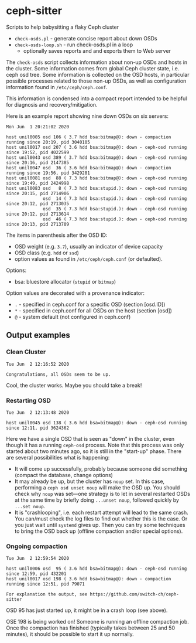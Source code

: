 # ceph-sitter

Scripts to help babysitting a flaky Ceph cluster

- `check-osds.pl` - generate concise report about down OSDs
- `check-osds-loop.sh` - run check-osds.pl in a loop
  - optionally saves reports and and exports them to Web server

The `check-osds` script collects information about non-up OSDs and
hosts in the cluster.  Some information comes from global Ceph cluster
state, i.e. ceph osd tree.  Some information is collected on the OSD
hosts, in particular possible processes related to those non-up OSDs,
as well as configuration information found in `/etc/ceph/ceph.conf`.

This information is condensed into a compact report intended to be helpful
for diagnosis and recovery/mitigation.

Here is an example report showing nine down OSDs on six servers:

```
Mon Jun  1 20:21:02 2020

host unil0005 osd 106 ( 3.7 hdd bsa:bitmap@): down - compaction running since 20:19, pid 3040105
host unil0017 osd 207 ( 3.6 hdd bsa:bitmap@): down - ceph-osd running since 19:52, pid 4022599
host unil0043 osd 389 ( 3.7 hdd bsa:bitmap@): down - ceph-osd running since 20:16, pid 2147385
host unil0047 osd  36 ( 3.6 hdd bsa:bitmap@): down - compaction running since 19:56, pid 3429281
host unil0081 osd  88 ( 7.3 hdd bsa:bitmap@): down - ceph-osd running since 19:49, pid 2424998
host unil0083 osd   8 ( 7.3 hdd bsa:stupid.): down - ceph-osd running since 20:15, pid 2714906
              osd  14 ( 7.3 hdd bsa:stupid.): down - ceph-osd running since 20:12, pid 2713035
              osd  35 ( 7.3 hdd bsa:stupid.): down - ceph-osd running since 20:12, pid 2713614
              osd  46 ( 7.3 hdd bsa:stupid.): down - ceph-osd running since 20:13, pid 2713709
```

The items in parenthesis after the OSD ID:

- OSD weight (e.g. `3.7`), usually an indicator of device capacity
- OSD class (e.g. `hdd` or `ssd`)
- option values as found in `/etc/ceph/ceph.conf` (or defaulted).

Options:

- bsa: bluestore allocator (`stupid` or `bitmap`)

Option values are decorated with a provenance indicator:
- `.` - specified in ceph.conf for a specific OSD (section [osd.ID])
- `*` - specified in ceph.conf for all OSDs on the host (section [osd])
- `@` - system default (not configured in ceph.conf)

## Output examples

### Clean Cluster

```
Tue Jun  2 12:16:52 2020

Congratulations, all OSDs seem to be up.
```

Cool, the cluster works.  Maybe you should take a break!

### Restarting OSD

```
Tue Jun  2 12:13:48 2020

host unil0045 osd 138 ( 3.6 hdd bsa=bitmap@): down - ceph-osd running since 12:11, pid 3624362
```

Here we have a single OSD that is seen as "down" in the cluster, even
though it has a running `ceph-osd` process.  Note that this process
was only started about two minutes ago, so it is still in the
"start-up" phase.  There are several possibilities what is happening:

* It will come up successfully, probably because someone did something
  (compact the database, change options)
* It may already be up, but the cluster has `noup` set.  In this case,
  performing a `ceph osd unset noup` will make the OSD up.  You should
  check why `noup` was set—one strategy is to let in several restarted
  OSDs at the same time by briefly doing `...unset noup`, followed
  quickly by `...set noup`.
* It is "crashlooping", i.e. each restart attempt will lead to the
  same crash.  You can/must check the log files to find out whether
  this is the case.  Or you just wait until `systemd` gives up.  Then
  you can try some techniques to bring the OSD back up (offline
  compaction and/or special options).

### Ongoing compaction

```
Tue Jun  2 12:59:54 2020

host unil0006 osd  95 ( 3.6 hdd bsa=bitmap@): down - ceph-osd running since 12:59, pid 432201
host unil0017 osd 198 ( 3.6 hdd bsa=bitmap@): down - compaction running since 12:51, pid 79071

For explanation the output, see https://github.com/switch-ch/ceph-sitter
```

OSD 95 has just started up, it might be in a crash loop (see above).

OSE 198 is being worked on! Someone is running an offline compaction
job.  Once the compaction has finished (typically takes between 25 and
50 minutes), it should be possible to start it up normally.
